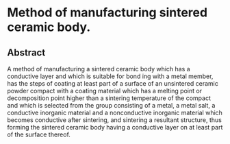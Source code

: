 # Method of manufacturing sintered ceramic body.

## Abstract
A method of manufacturing a sintered ceramic body which has a conductive layer and which is suitable for bond ing with a metal member, has the steps of coating at least part of a surface of an unsintered ceramic powder compact with a coating material which has a melting point or decomposition point higher than a sintering temperature of the compact and which is selected from the group consisting of a metal, a metal salt, a conductive inorganic material and a nonconductive inorganic material which becomes conductive after sintering, and sintering a resultant structure, thus forming the sintered ceramic body having a conductive layer on at least part of the surface thereof.